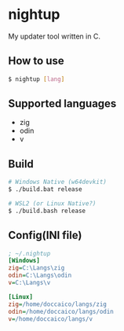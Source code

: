 # nightup
My updater tool written in C.

## How to use
```sh
$ nightup [lang]
```

## Supported languages
- zig
- odin
- v

## Build
```sh
# Windows Native (w64devkit)
$ ./build.bat release

# WSL2 (or Linux Native?)
$ ./build.bash release
```

## Config(INI file)
```ini
; ~/.nightup
[Windows]
zig=C:\Langs\zig
odin=C:\Langs\odin
v=C:\Langs\v

[Linux]
zig=/home/doccaico/langs/zig
odin=/home/doccaico/langs/odin
v=/home/doccaico/langs/v
```
